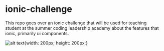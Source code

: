 # ionic-challenge
This repo goes over an ionic challenge that will be used for teaching student at the summer coding leadership academy about the features that ionic, primarily ui components. 


![alt text](https://i.ibb.co/74fTRvD/Screen-Shot-2021-07-06-at-12-04-16-AM.png){width: 200px; height: 200px;}

